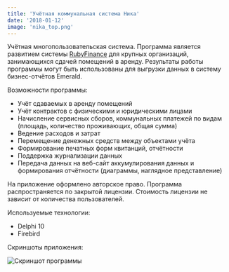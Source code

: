```yaml
---
title: 'Учётная коммунальная система Ника'
date: '2018-01-12'
image: 'nika_top.png'
---
```


Учётная многопользовательская система. Программа является развитием системы [RubyFinance](/projects/RubyFinance) для крупных организаций, 
занимающихся сдачей помещений в аренду. Результаты работы программы могут быть использованы для выгрузки данных в систему бизнес-отчётов Emerald.

Возможности программы:

- Учёт сдаваемых в аренду помещений 
- Учёт контрактов с физическими и юридическими лицами
- Начисление сервисных сборов, коммунальных платежей по видам (площадь, количество проживающих, общая сумма)
- Ведение расходов и затрат
- Перемещение денежных средств между объектами учёта
- Формирование печатных форм квитанций, отчётности
- Поддержка журнализации данных
- Передача данных на веб-сайт аккумулирования данных и формирования отчётности (диаграммы, наглядное представление)

На приложение оформлено авторское право. Программа распространяется по закрытой лицензии. Стоимость лицензии не зависит от количества пользователей. 

Используемые технологии:

- Delphi 10
- Firebird

Скриншоты приложения:

![Скриншот программы](/images/nika_logo.png)
